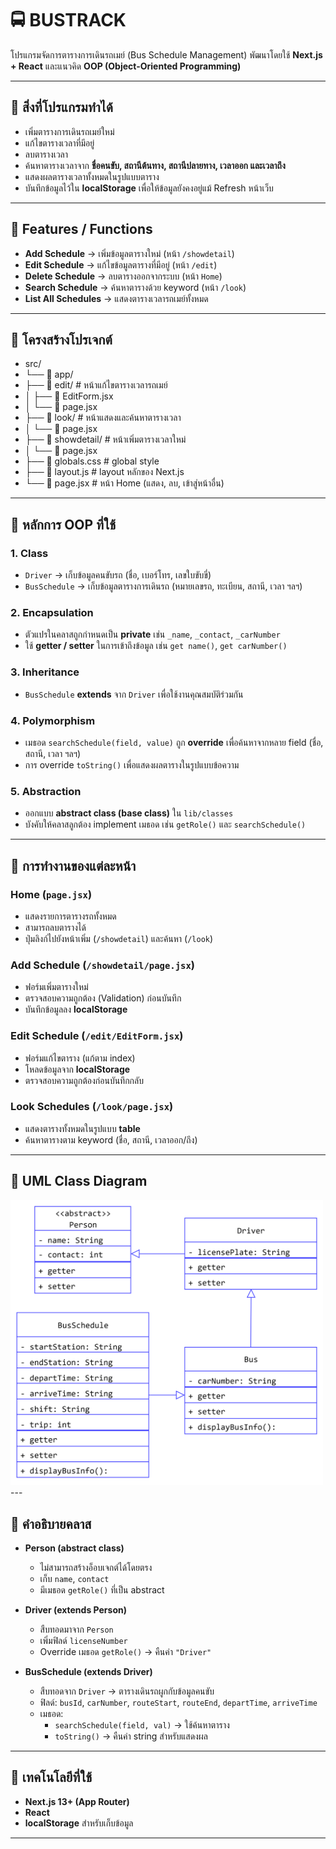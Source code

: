 # 🚍 BUSTRACK

โปรแกรมจัดการตารางการเดินรถเมย์ (Bus Schedule Management) พัฒนาโดยใช้ **Next.js + React** และแนวคิด **OOP (Object-Oriented Programming)**  

---

## 📌 สิ่งที่โปรแกรมทำได้

- เพิ่มตารางการเดินรถเมย์ใหม่  
- แก้ไขตารางเวลาที่มีอยู่  
- ลบตารางเวลา  
- ค้นหาตารางเวลาจาก **ชื่อคนขับ, สถานีต้นทาง, สถานีปลายทาง, เวลาออก และเวลาถึง**  
- แสดงผลตารางเวลาทั้งหมดในรูปแบบตาราง  
- บันทึกข้อมูลไว้ใน **localStorage** เพื่อให้ข้อมูลยังคงอยู่แม้ Refresh หน้าเว็บ  

---

## 📌 Features / Functions

- **Add Schedule** → เพิ่มข้อมูลตารางใหม่ (หน้า `/showdetail`)  
- **Edit Schedule** → แก้ไขข้อมูลตารางที่มีอยู่ (หน้า `/edit`)  
- **Delete Schedule** → ลบตารางออกจากระบบ (หน้า `Home`)  
- **Search Schedule** → ค้นหาตารางด้วย keyword (หน้า `/look`)  
- **List All Schedules** → แสดงตารางเวลารถเมย์ทั้งหมด  

---

## 📌 โครงสร้างโปรเจกต์

- src/
- └── 📂 app/
- ├── 📂 edit/ # หน้าแก้ไขตารางเวลารถเมย์
- │ ├── 📄 EditForm.jsx
- │ └── 📄 page.jsx
- ├── 📂 look/ # หน้าแสดงและค้นหาตารางเวลา
- │ └── 📄 page.jsx
- ├── 📂 showdetail/ # หน้าเพิ่มตารางเวลาใหม่
- │ └── 📄 page.jsx
- ├── 📄 globals.css # global style
- ├── 📄 layout.js # layout หลักของ Next.js
- └── 📄 page.jsx # หน้า Home (แสดง, ลบ, เข้าสู่หน้าอื่น)

---

## 📌 หลักการ OOP ที่ใช้

### 1. Class  
- `Driver` → เก็บข้อมูลคนขับรถ (ชื่อ, เบอร์โทร, เลขใบขับขี่)  
- `BusSchedule` → เก็บข้อมูลตารางการเดินรถ (หมายเลขรถ, ทะเบียน, สถานี, เวลา ฯลฯ)  

### 2. Encapsulation  
- ตัวแปรในคลาสถูกกำหนดเป็น **private** เช่น `_name`, `_contact`, `_carNumber`  
- ใช้ **getter / setter** ในการเข้าถึงข้อมูล เช่น `get name()`, `get carNumber()`  

### 3. Inheritance  
- `BusSchedule` **extends** จาก `Driver` เพื่อใช้งานคุณสมบัติร่วมกัน  

### 4. Polymorphism  
- เมธอด `searchSchedule(field, value)` ถูก **override** เพื่อค้นหาจากหลาย field (ชื่อ, สถานี, เวลา ฯลฯ)  
- การ override `toString()` เพื่อแสดงผลตารางในรูปแบบข้อความ  

### 5. Abstraction  
- ออกแบบ **abstract class (base class)** ใน `lib/classes`  
- บังคับให้คลาสลูกต้อง implement เมธอด เช่น `getRole()` และ `searchSchedule()`  

---

## 📌 การทำงานของแต่ละหน้า

### Home (`page.jsx`)
- แสดงรายการตารางรถทั้งหมด  
- สามารถลบตารางได้  
- ปุ่มลิงก์ไปยังหน้าเพิ่ม (`/showdetail`) และค้นหา (`/look`)  

### Add Schedule (`/showdetail/page.jsx`)
- ฟอร์มเพิ่มตารางใหม่  
- ตรวจสอบความถูกต้อง (Validation) ก่อนบันทึก  
- บันทึกข้อมูลลง **localStorage**  

### Edit Schedule (`/edit/EditForm.jsx`)
- ฟอร์มแก้ไขตาราง (แก้ตาม index)  
- โหลดข้อมูลจาก **localStorage**  
- ตรวจสอบความถูกต้องก่อนบันทึกกลับ  

### Look Schedules (`/look/page.jsx`)
- แสดงตารางทั้งหมดในรูปแบบ **table**  
- ค้นหาตารางตาม keyword (ชื่อ, สถานี, เวลาออก/ถึง)  

---

## 📌 UML Class Diagram

<img src="/public/552968735_4032723166977269_531263957304230902_n.png" alt="หน้า Home ของ BUSTRACK" width="500"/>
---

## 📌 คำอธิบายคลาส

- **Person (abstract class)**  
  - ไม่สามารถสร้างอ็อบเจกต์ได้โดยตรง  
  - เก็บ `name`, `contact`  
  - มีเมธอด `getRole()` ที่เป็น abstract  

- **Driver (extends Person)**  
  - สืบทอดมาจาก `Person`  
  - เพิ่มฟิลด์ `licenseNumber`  
  - Override เมธอด `getRole()` → คืนค่า `"Driver"`  

- **BusSchedule (extends Driver)**  
  - สืบทอดจาก `Driver` → ตารางเดินรถผูกกับข้อมูลคนขับ  
  - ฟิลด์: `busId`, `carNumber`, `routeStart`, `routeEnd`, `departTime`, `arriveTime`  
  - เมธอด:  
    - `searchSchedule(field, val)` → ใช้ค้นหาตาราง  
    - `toString()` → คืนค่า string สำหรับแสดงผล  

---

## 📌 เทคโนโลยีที่ใช้
- **Next.js 13+ (App Router)**  
- **React**  
- **localStorage** สำหรับเก็บข้อมูล  

---